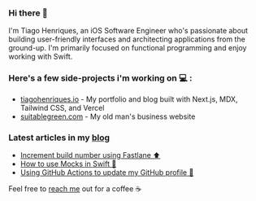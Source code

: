 ### Hi there 👋

<!--
**henriquestiagoo/henriquestiagoo** is a ✨ _special_ ✨ repository because its `README.md` (this file) appears on your GitHub profile.

Here are some ideas to get you started:

- 🔭 I’m currently working on ...
- 🌱 I’m currently learning ...
- 👯 I’m looking to collaborate on ...
- 🤔 I’m looking for help with ...
- 💬 Ask me about ...
- 📫 How to reach me: ...
- 😄 Pronouns: ...
- ⚡ Fun fact: ...
-->

I'm Tiago Henriques, an iOS Software Engineer who's passionate about building user-friendly interfaces and architecting applications from the ground-up. I'm primarily focused on functional programming and enjoy working with Swift.

### Here's a few side-projects i'm working on 💻 :

* [tiagohenriques.io](https://tiagohenriques.vercel.app) - My portfolio and blog built with Next.js, MDX, Tailwind CSS, and Vercel
* [suitablegreen.com](https://suitablegreen.com) - My old man's business website

### Latest articles in my [blog](https://tiagohenriques.vercel.app/)
* [Increment build number using Fastlane ⬆️](https://tiagohenriques.vercel.app/blog/increment-build-number-using-fastlane)
* [How to use Mocks in Swift 🚧](https://tiagohenriques.vercel.app/blog/how-to-use-mocks-in-swift)
* [Using GitHub Actions to update my GitHub profile 🤖](https://tiagohenriques.vercel.app/blog/using-github-actions-to-update-my-github-profile)

Feel free to [reach me](mailto:th.tk@hotmail.com) out for a coffee ☕
